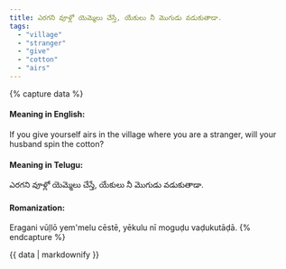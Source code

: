 ```yaml
---
title: ఎరగని వూళ్లో యెమ్మెలు చేస్తే, యేకులు నీ మొగుడు వడుకుతాడా.
tags:
  - "village"
  - "stranger"
  - "give"
  - "cotton"
  - "airs"
---
```


{% capture data %}
#### Meaning in English:
If you give yourself airs in the village where you are a stranger, will your husband spin the cotton?

#### Meaning in Telugu:
ఎరగని వూళ్లో యెమ్మెలు చేస్తే, యేకులు నీ మొగుడు వడుకుతాడా.

#### Romanization:
Eragani vūḷlō yem'melu cēstē, yēkulu nī moguḍu vaḍukutāḍā.
{% endcapture %}

{{ data | markdownify }}

